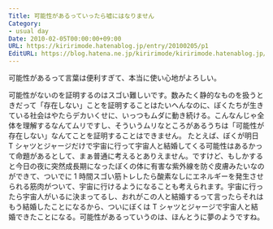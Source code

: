 ```yaml
---
Title: 可能性があるっていったら嘘にはなりません
Category:
- usual day
Date: 2010-02-05T00:00:00+09:00
URL: https://kiririmode.hatenablog.jp/entry/20100205/p1
EditURL: https://blog.hatena.ne.jp/kiririmode/kiririmode.hatenablog.jp/atom/entry/8454420450078212200
---
```



可能性があるって言葉は便利すぎて、本当に使い心地がよろしい。

可能性がないのを証明するのはスゴい難しいです。数みたく静的なものを扱うときだって「存在しない」ことを証明することはたいへんなのに、ぼくたちが生きている社会はやたらデカいくせに、いっつもムダに動き続ける。こんなんじゃ全体を理解するなんてムリですし、そういうムリなところがあるうちは「可能性が存在しない」なんてことを証明することはできません。
たとえば、ぼくが明日 T シャツとジャージだけで宇宙に行って宇宙人と結婚してくる可能性はあるかって命題があるとして、まぁ普通に考えるとありえません。ですけど、もしかすると今日の夜に突然成長期になったぼくの体に有害な紫外線を防ぐ皮膚みたいなのができて、ついでに 1 時間スゴい筋トレしたら酸素なしにエネルギーを発生させられる筋肉がついて、宇宙に行けるようになることも考えられます。宇宙に行ったら宇宙人がいるに決まってるし、おれがこの人と結婚するって言ったらそれはもう結婚したことになるから、ついにぼくは T シャツとジャージで宇宙人と結婚できたことになる。可能性があるっていうのは、ほんとうに夢のようですね。
